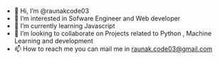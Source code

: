 - 👋 Hi, I’m @raunakcode03
- 👀 I’m interested in Sofware Engineer and Web developer
- 🌱 I’m currently learning  Javascript
- 💞️ I’m looking to collaborate on Projects related to Python , Machine Learning and development
- 📫 How to reach me you can mail me in raunak.code03@gmail.com

<!---
raunakcode03/raunakcode03 is a ✨ special ✨ repository because its `README.md` (this file) appears on your GitHub profile.
You can click the Preview link to take a look at your changes.
--->
